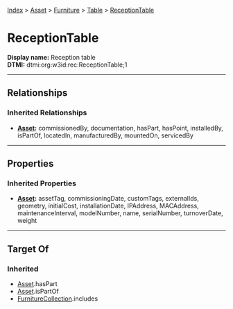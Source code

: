 [Index](../../../Index.md) > [Asset](../../Asset.md) > [Furniture](../Furniture.md) > [Table](Table.md) > [ReceptionTable](#)
# ReceptionTable

**Display name:** Reception table<br />
**DTMI:** dtmi:org:w3id:rec:ReceptionTable;1

---

## Relationships

### Inherited Relationships
* **[Asset](../../Asset.md):** commissionedBy, documentation, hasPart, hasPoint, installedBy, isPartOf, locatedIn, manufacturedBy, mountedOn, servicedBy

---

## Properties

### Inherited Properties
* **[Asset](../../Asset.md):** assetTag, commissioningDate, customTags, externalIds, geometry, initialCost, installationDate, IPAddress, MACAddress, maintenanceInterval, modelNumber, name, serialNumber, turnoverDate, weight

---

## Target Of
### Inherited
* [Asset](../../Asset.md).hasPart
* [Asset](../../Asset.md).isPartOf
* [FurnitureCollection](../../../Collection/FurnitureCollection.md).includes
